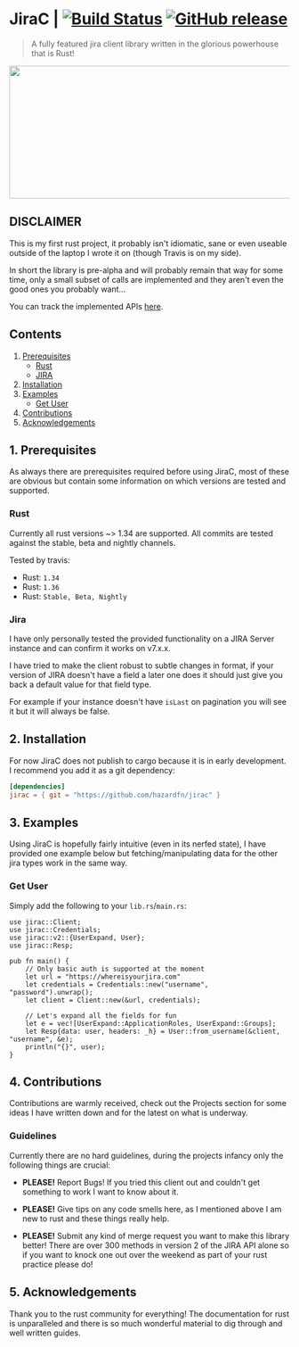 # JiraC | [![Build Status](https://travis-ci.org/hazardfn/jirac.svg?branch=master "Build Status")](http://travis-ci.org/hazardfn/jirac) [![GitHub release](https://img.shields.io/github/release/hazardfn/jirac.svg)](https://github.com/hazardfn/jirac/releases/latest)

> A fully featured jira client library written in the glorious powerhouse
> that is Rust!

<p align="center">
<img src="https://applitools.com/blog/wp-content/uploads/2018/07/Jira-new-logo.png" height="238" width="549">
</p>

## DISCLAIMER

This is my first rust project, it probably isn't idiomatic, sane or even useable outside of the laptop I wrote it on (though Travis is on my side).

In short the library is pre-alpha and will probably remain that way for some time, only a small subset of calls are implemented and they aren't even the good ones you probably want...

You can track the implemented APIs [here](https://github.com/hazardfn/jirac/issues/4).

## Contents

1. [Prerequisites](#prerequisites)
    * [Rust](#rust)
    * [JIRA](#jira)
2. [Installation](#installation)
3. [Examples](#examples)
    * [Get User](#get-user)
4. [Contributions](#contribute)
5. [Acknowledgements](#ack)

## 1. Prerequisites<a name="prerequisites"></a>

As always there are prerequisites required before using JiraC, most of these are obvious but contain some information on which versions are tested and supported.

### Rust<a name="rust"></a>

Currently all rust versions ~> 1.34 are supported. All commits are tested against the stable, beta and nightly channels.

Tested by travis:

* Rust: `1.34`
* Rust: `1.36`
* Rust: `Stable, Beta, Nightly`

### Jira<a name="jira"></a>

I have only personally tested the provided functionality on a JIRA Server instance and can confirm it works on v7.x.x.

I have tried to make the client robust to subtle changes in format, if your version of JIRA doesn't have a field a later one does it should just give you back a default value for that field type.

For example if your instance doesn't have `isLast` on pagination you will see it but it will always be false.

## 2. Installation<a name="installation"></a>

For now JiraC does not publish to cargo because it is in early development. I recommend you add it as a git dependency:

```toml
[dependencies]
jirac = { git = "https://github.com/hazardfn/jirac" }
```

## 3. Examples<a name="examples"></a>

Using JiraC is hopefully fairly intuitive (even in its nerfed state), I have provided one example below but fetching/manipulating data for the other jira types work in the same way.

### Get User<a name="get-user"></a>

Simply add the following to your `lib.rs`/`main.rs`:

```
use jirac::Client;
use jirac::Credentials;
use jirac::v2::{UserExpand, User};
use jirac::Resp;

pub fn main() {
    // Only basic auth is supported at the moment
    let url = "https://whereisyourjira.com"
    let credentials = Credentials::new("username", "password").unwrap();
    let client = Client::new(&url, credentials);

    // Let's expand all the fields for fun
    let e = vec![UserExpand::ApplicationRoles, UserExpand::Groups];
    let Resp{data: user, headers: _h} = User::from_username(&client, "username", &e);
    println("{}", user);
}
```

## 4. Contributions<a name="contribute"></a>

Contributions are warmly received, check out the Projects section for some ideas I have written down and for the latest on what is underway.

### Guidelines<a name="guidelines"></a>

Currently there are no hard guidelines, during the projects infancy only the following things are crucial:

* **PLEASE!** Report Bugs! If you tried this client out and couldn't get something to work I want to know about it.

* **PLEASE!** Give tips on any code smells here, as I mentioned above I am new to rust and these things really help.

* **PLEASE!** Submit any kind of merge request you want to make this library better! There are over 300 methods in version 2 of the JIRA API alone so if you want to knock one out over the weekend as part of your rust practice please do!

## 5. Acknowledgements<a name="ack"></a>

Thank you to the rust community for everything! The documentation for rust is unparalleled and there is so much wonderful material to dig through and well written guides.
